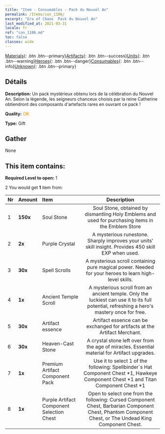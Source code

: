 ```yaml
---
title: "Item - Consumables - Pack du Nouvel An"
permalink: /Items/con_1106/
excerpt: "Era of Chaos  Pack du Nouvel An"
last_modified_at: 2021-03-31
locale: fr
ref: "con_1106.md"
toc: false
classes: wide
---
```

 [Materials](/fr/Items/){: .btn .btn--primary}[Artifacts](/fr/Items/Artifacts/){: .btn .btn--success}[Units](/fr/Items/Units/){: .btn .btn--warning}[Heroes](/fr/Items/Heroes/){: .btn .btn--danger}[Consumables](/fr/Items/Consumables/){: .btn .btn--info}[Unknown](/fr/Items/Unknown/){: .btn .btn--primary}

## Détails
 **Description:** Un pack mystérieux obtenu lors de la célébration du Nouvel An. Selon la légende, les seigneurs chanceux choisis par la reine Catherine obtiendront des composants d'artefacts rares en ouvrant ce pack !

 **Quality:** <span style="color: #FF8C00">OK</span>

 **Type:** Gift

## Gather

  None

## This item contains:

 **Required Level to open:** 1

 2 You would get **1** item  from:

  | Nr | Amount |     Item    | Description |
  |:---|:-------|:------------|:-----------:|
  | 1 |  **150x** | Soul Stone  | Soul Stone, obtained by dismantling Holy Emblems and used for purchasing items in the Emblem Store  | 
  | 2 |  **2x** | Purple Crystal | A mysterious runestone. Sharply improves your units' skill insight. Provides 450 skill EXP when used.  | 
  | 3 |  **30x** | Spell Scrolls | A mysterious scroll containing pure magical power. Needed for your heroes to learn high-level skills.  | 
  | 4 |  **1x** | Ancient Temple Scroll | A mysterious scroll from an ancient temple. Only the luckiest can use it to its full potential, refreshing a hero's mastery once for free.  | 
  | 5 |  **30x** | Artifact essence | Artifact essence can be exchanged for artifacts at the Artifact Merchant.  | 
  | 6 |  **30x** | Heaven-Cast Stone | A crystal stone left over from the age of miracles. Essential material for Artifact upgrades.  | 
  | 7 |  **1x** | Premium Artifact Component Pack | Use it to select 1 of the following: Spellbinder`s Hat Component Chest *1, Hawkeye Component Chest *1 and Titan Component Chest *1  | 
  | 8 |  **1x** | Purple Artifact Component Selection Chest | Open to select one from the following: Cursed Component Chest, Barbarian Component Chest, Phantom Component Chest, or The Undead King Component Chest.  | 
